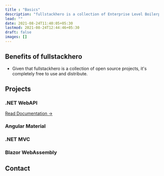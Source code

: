 ```yaml
---
title : "Basics"
description: "fullstackhero is a collection of Enterprise Level Boilerplates for Modern Web Applications that gets you started with premium application development in no-time!"
lead: ""
date: 2021-08-24T11:40:05+05:30
lastmod: 2021-08-24T12:44:46+05:30
draft: false
images: []
---
```


## Benefits of fullstackhero

* Given that fullstackhero is a collection of open source projects, it's completely free to use and distribute.


## Projects

### .NET WebAPI

[Read Documentation →](/dotnet-webapi-boilerplate/)

### Angular Material

### .NET MVC

### Blazor WebAssembly


## Contact

